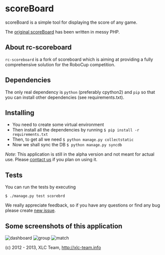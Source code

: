 scoreBoard
==========

scoreBoard is a simple tool for displaying the score of any game.

The [original scoreBoard](https://github.com/xlcteam/scoreBoard-php) has been written in messy PHP.

## About rc-scoreboard

`rc-scoreboard` is a fork of scoreboard which is aiming at providing a fully
comprehensive solution for the RoboCup competition.

## Dependencies
The only real dependency is `python` (preferably cpython2) and `pip` so that you
can install other dependencies (see requirements.txt).


## Installing
* You need to create some virtual environment
* Then install all the dependencies by running `$ pip install -r requirements.txt`
* Then, to get all we need `$ python manage.py collectstatic`
* Now we shall sync the DB `$ python manage.py syncdb`

*Note*: This application is still in the alpha version and not meant for actual use. Please [contact us](http://xlc-team.info/contact) if you plan on using it.

## Tests

You can run the tests by executing

    $ ./manage.py test scorebrd


We really appreciate feedback, so if you have any questions or find any bug please create [new issue](https://github.com/xlcteam/scoreBoard/issues/new).

## Some screenshots of this application
![dashboard](http://xlcteam.github.com/scoreBoard/imgs/screenshots/0.png)
![group](http://xlcteam.github.com/scoreBoard/imgs/screenshots/5.png)
![match](http://xlcteam.github.com/scoreBoard/imgs/screenshots/7.png)

(c) 2012 - 2013, XLC Team, http://xlc-team.info

